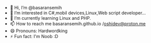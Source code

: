 - 👋 Hi, I’m @basaransemih
- 👀 I’m interested in C#,mobil devices,Linux,Web script developer...
- 🌱 I’m currently learning Linux and PHP.
- 📫 How to reach me basaransemih.github.io /oshidev@proton.me
- 😄 Pronouns: Hardwordking
- ⚡ Fun fact: I'm Noob :D

<!---
basaransemih/basaransemih is a ✨ special ✨ repository because its `README.md` (this file) appears on your GitHub profile.
You can click the Preview link to take a look at your changes.
--->
